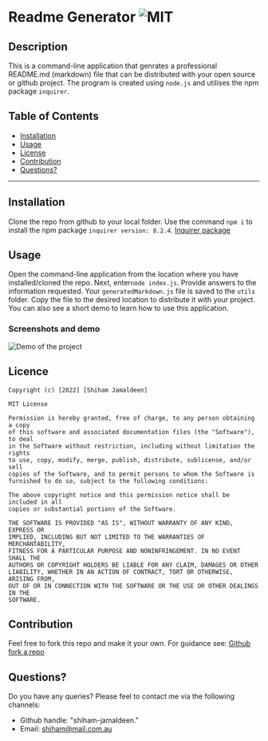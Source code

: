 # Readme Generator ![MIT](https://img.shields.io/badge/License-MIT-red)

## Description

This is a command-line application that genrates a professional README.md (markdown) file that can be distributed with your open source or github project. The program is created using `node.js` and utilises the npm package `inquirer`.

## Table of Contents

- [Installation](#installation)
- [Usage](#usage)
- [License](#license)
- [Contribution](#contribution)
- [Questions?](#questions)
<hr/>

## Installation

Clone the repo from github to your local folder. Use the command `npm i` to install the npm package `inquirer version: 8.2.4`.
[Inquirer package](https://www.npmjs.com/package/inquirer/v/8.2.4)

## Usage

Open the command-line application from the location where you have installed/cloned the repo. Next, enter`node index.js`. Provide answers to the information requested. Your `generatedMarkdown.js` file is saved to the `utils` folder. Copy the file to the desired location to distribute it with your project. You can also see a short demo to learn how to use this application.

### Screenshots and demo

![Demo of the project](./images/DemoReadmeGenerator.gif)

## Licence

    Copyright (c) [2022] [Shiham Jamaldeen]

    MIT License

    Permission is hereby granted, free of charge, to any person obtaining a copy
    of this software and associated documentation files (the "Software"), to deal
    in the Software without restriction, including without limitation the rights
    to use, copy, modify, merge, publish, distribute, sublicense, and/or sell
    copies of the Software, and to permit persons to whom the Software is
    furnished to do so, subject to the following conditions:

    The above copyright notice and this permission notice shall be included in all
    copies or substantial portions of the Software.

    THE SOFTWARE IS PROVIDED "AS IS", WITHOUT WARRANTY OF ANY KIND, EXPRESS OR
    IMPLIED, INCLUDING BUT NOT LIMITED TO THE WARRANTIES OF MERCHANTABILITY,
    FITNESS FOR A PARTICULAR PURPOSE AND NONINFRINGEMENT. IN NO EVENT SHALL THE
    AUTHORS OR COPYRIGHT HOLDERS BE LIABLE FOR ANY CLAIM, DAMAGES OR OTHER
    LIABILITY, WHETHER IN AN ACTION OF CONTRACT, TORT OR OTHERWISE, ARISING FROM,
    OUT OF OR IN CONNECTION WITH THE SOFTWARE OR THE USE OR OTHER DEALINGS IN THE
    SOFTWARE.

## Contribution

Feel free to fork this repo and make it your own. For guidance see:
[Github fork a repo](https://docs.github.com/en/get-started/quickstart/fork-a-repo)

## Questions?

Do you have any queries?
Please feel to contact me via the following channels:
- Github handle: "shiham-jamaldeen."
- Email: shiham@mail.com.au
